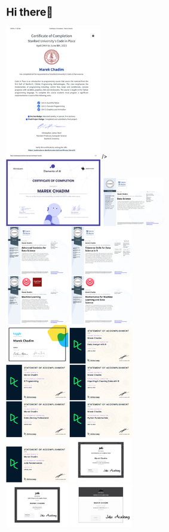 # Hi there👋 

<p float="left">
  <img src="StanfordCode23.png" width="50%"> />
  <img src="certificate-elements-of-ai.png" width="50%"/>
  <img src="DataScience.png" width="33%" />
  <img src="Statistics.png" width="33%" />
  <img src="Tidyverse.png" width="33%" />
  <img src="MachineLearning.png" width="33%" />
  <img src="Mathematics.png" width="33%" />
  <img src="PythonKaggle.png" width="33%"/>
  <img src="DataAnalystR.png" width="33%" />
  <img src="Rprogr.png" width="33%" />
  <img src="ImportClean.png" width="33%" />
  <img src="DataLiteracy.png" width="33%" />
  <img src="PythonFundamentals.png" width="33%" />
  <img src="Julia.png" width="33%" />
  <img src="certificate-of-completion-for-introduction-to-julia.png" width="33%" />
  <img src="certificate-of-completion-for-julia-for-data-science-1.png" width="33%" />
  <img src="1-introduction-to-dataframes-jl-1.png" width="33%" />
</p>
  









 

 






